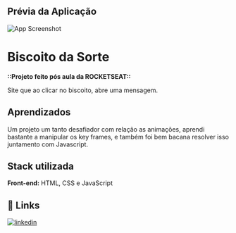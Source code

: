 
## Prévia da Aplicação

![App Screenshot](https://i.imgur.com/poFFWCL.png)

# Biscoito da Sorte

**::Projeto feito pós aula da ROCKETSEAT::**

Site que ao clicar no biscoito, abre uma mensagem.
## Aprendizados

Um projeto um tanto desafiador com relação as animações, aprendi bastante a manipular os key frames, e também foi bem bacana resolver isso juntamento com Javascript. 
## Stack utilizada

**Front-end:** HTML, CSS e JavaScript


## 🔗 Links
[![linkedin](https://img.shields.io/badge/linkedin-0A66C2?style=for-the-badge&logo=linkedin&logoColor=white)](https://www.linkedin.com/in/karencscardoso)

